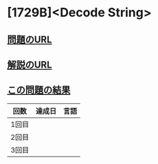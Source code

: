 # \[1729B\]\<Decode String\>

## [問題のURL](https://codeforces.com/problemset/problem/1729/B)

## [解説のURL](https://codeforces.com/blog/entry/106916)

## [この問題の結果](https://codeforces.com/contest/1729/status/B)

| 回数 | 達成日 | 言語 |
| --- | ----- | ---- |
| 1回目 |  |  |
| 2回目 |  |  |
| 3回目 |  |  |
